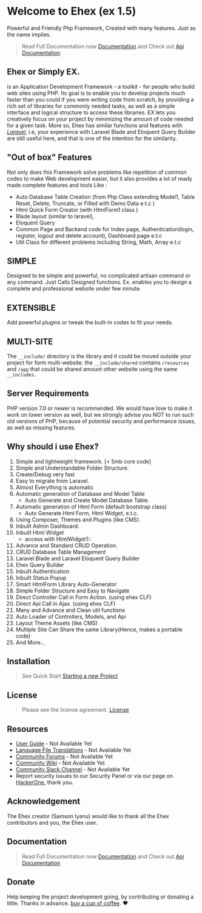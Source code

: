 # Welcome to Ehex (ex 1.5) 
Powerful and Friendly Php Framework, Created with many features. Just as the name implies.
> Read Full Documentation now  [Documentation](https://ehexphp.github.io/ehex-docs/#/)  and Check out  [Api Documentation](https://ehexphp.github.io/ehex-docs-api/ ':include :type=iframe width=100% height=800px')

## Ehex or Simply EX.
is an Application Development Framework - a toolkit - for people who build web sites using PHP. Its goal is to enable you to develop projects much faster than you could if you were writing code from scratch, by providing a rich set of libraries for commonly needed tasks, as well as a simple interface and logical structure to access these libraries. EX lets you creatively focus on your project by minimizing the amount of code needed for a given task.
More so, Ehex has similar functions and features with [_Laravel_](https://laravel.com), 
i.e, your experience with Laravel Blade and Eloquent Query Builder are still useful here, 
and that is one of the intention for the similarity.

## "Out of box" Features
Not only does this Framework solve problems like repetition of common codes to make Web development easier, but it also provides a lot of ready made complete features and tools Like : 

* Auto Database Table Creation (from Php Class extending Model1, Table Reset, Delete, Truncate, or Filled with Demo Data e.t.c )
* Html Quick Form Creator (with HtmlForm1 class )
* Blade layout (similar to laravel), 
* Eloquent Query
* Common Page and Backend code for Index page, Authentication(login, register, logout and delete account), Dashboard page e.t.c
* Util Class for different problems including String, Math, Array e.t.c 

## SIMPLE
Designed to be simple and powerful, no complicated artisan command or any command. Just Calls Designed functions. Ex. enables you to design a complete and professional website under few minute.

## EXTENSIBLE
Add powerful plugins or tweak the built-in codes to  fit your needs.

## MULTI-SITE
The ```__include/``` directory is the library and it could be moved outside your project for form multi-website. the ```__include/shared``` contains ```/resources``` and ```/app``` that could be shared amount other website using the same ```__includes.```


## Server Requirements
PHP version 7.0 or newer is recommended.
We would have love to make it work on lower version as well, but we strongly advise you NOT to run such old versions of PHP, because of potential security and performance issues, as well as missing features.

## Why should i use Ehex?
1. Simple and lightweight framework. [< 5mb core code]
1. Simple and Understandable Folder Structure.
1. Create/Debug very fast
1. Easy to migrate from Laravel. 
1. Almost Everything is automatic
1. Automatic generation of Database and Model Table
    -  Auto Generate and Create Model Database Table.
1. Automatic generation of Html Form (default bootstrap class)
    - Auto Generate Html Form, Html Widget, e.t.c.
1. Using Composer, Themes and Plugins (like CMS).
1. Inbuilt Admin Dashboard.
1. Inbuilt Html Widget
    - access with HtmlWidget1::
1. Advance and Standard CRUD Operation.
1. CRUD Database Table Management
1. Laravel Blade and Laravel Eloquent Query Builder
1. Ehex Query Builder
1. Inbuilt Authentication
1. Inbuilt Status Popup
1. Smart HtmlForm Library Auto-Generator
1. Simple Folder Structure and Easy to Navigate
1. Direct Controller Call in Form Action. (using ehex CLF)
1. Direct Api Call in Ajax. (using ehex CLF)
1. Many and Advance and Clean util functions    
1. Auto Loader of Controllers, Models, and Api 
1. Layout Theme Assets (like CMS)
1. Multiple Site Can Share the same Library(Hence, makes a portable code)
1. And More...

## Installation
> See Quick Start [Starting a new Project](https://ehexphp.github.io/ehex-docs/#/Starting%20a%20new%20Project)

## License
> Please see the license agreement. [License](https://github.com/ehexphp/ehex-framework/blob/master/LICENSE)

## Resources
- [User Guide](/) - Not Available Yet
- [Language File Translations](/) - Not Available Yet
- [Community Forums](/) - Not Available Yet
- [Community Wiki](/) - Not Available Yet
- [Community Slack Channel](/) - Not Available Yet
- Report security issues to our Security Panel or via our page on [HackerOne](https://hackerone.com/ehex), thank you.

## Acknowledgement
The Ehex creator (Samson Iyanu) would like to thank all the Ehex contributors and you, the Ehex user.




## Documentation
> Read Full Documentation now  [Documentation](https://ehexphp.github.io/ehex-docs/#/)  and Check out  [Api Documentation](https://ehexphp.github.io/ehex-docs-api/ ':include :type=iframe width=100% height=800px')


## Donate
Help keeping the project development going, by contributing or donating a little. Thanks in advance.
 [buy a cup of coffee](https://www.patreon.com/samtax01). :heart:

